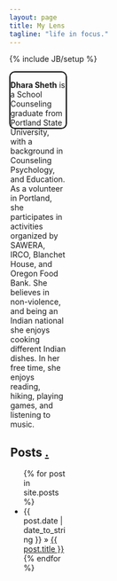 ```yaml
---
layout: page
title: My Lens
tagline: "life in focus."
---
```

{% include JB/setup %}

<div style="border: 2px solid black;
            border-radius: 10px;
            -moz-border-radius: 10px;
            -khtml-border-radius: 10px;
            -webkit-border-radius: 10px;
            width: 100px;
            height: 100px;
            background: url('https://raw.github.com/dhakkada/dhakkada.github.io/master/images/dha2.jpeg');" />

**Dhara Sheth** is a School Counseling graduate from Portland State University, with a background in Counseling Psychology, and Education. As a volunteer in Portland, she participates in activities organized by SAWERA, IRCO, Blanchet House, and Oregon Food Bank. She believes in non-violence, and being an Indian national she enjoys cooking different Indian dishes. In her free time, she enjoys reading, hiking, playing games, and listening to music.

## Posts <a href='https://github.com/dhakkada/dhakkada.github.io/tree/master/_posts/mylens'>.</a>

<ul class="posts">
  {% for post in site.posts %}
    <li><span>{{ post.date | date_to_string }}</span> &raquo; <a href="{{ BASE_PATH }}{{ post.url }}">{{ post.title }}</a></li>
  {% endfor %}
</ul>

